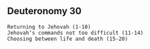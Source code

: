 ## Deuteronomy 30

```
Returning to Jehovah (1-10)
Jehovah’s commands not too difficult (11-14)
Choosing between life and death (15-20)
```

